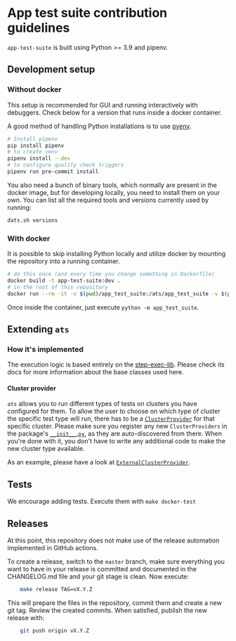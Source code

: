 # App test suite contribution guidelines

`app-test-suite` is built using Python >= 3.9 and pipenv.

## Development setup

### Without docker

This setup is recommended for GUI and running interactively with debuggers. Check below for a version that runs inside a
docker container.

A good method of handling Python installations is to use [pyenv](https://github.com/pyenv/pyenv).

```bash
# Install pipenv
pip install pipenv
# to create venv
pipenv install --dev
# to configure quality check triggers
pipenv run pre-commit install
```

You also need a bunch of binary tools, which normally are present in the docker image, but for developing locally, you
need to install them on your own. You can list all the required tools and versions currently used by running:

```bash
dats.sh versions
```

### With docker

It is possible to skip installing Python locally and utilize docker by mounting the repository into a running container.

```bash
# do this once (and every time you change something in Dockerfile)
docker build -t app-test-suite:dev .
# in the root of this repository
docker run --rm -it -v $(pwd)/app_test_suite:/ats/app_test_suite -v $(pwd):/ats/workdir --entrypoint /bin/bash app-test-suite:dev
```

Once inside the container, just execute `python -m app_test_suite`.

## Extending `ats`

### How it's implemented

The execution logic is based entirely on the [step-exec-lib](https://github.com/giantswarm/step-exec-lib). Please check its
docs for more information about the base classes used here.

#### Cluster provider

`ats` allows you to run different types of tests on clusters you have configured for them. To allow the user to choose
on which type of cluster the specific test type will run, there has to be a
[`ClusterProvider`](../app_test_suite/cluster_providers/cluster_provider.py) for that specific cluster. Please make sure
you register any new `ClusterProviders` in the package's
[`__init__.py`](../app_test_suite/cluster_providers/__init__.py), as they are auto-discovered from there. When you're
done with it, you don't have to write any additional code to make the new cluster type available.

As an example, please have a look at
[`ExternalClusterProvider`](../app_test_suite/cluster_providers/external_cluster_provider.py).

## Tests

We encourage adding tests. Execute them with `make docker-test`

## Releases

At this point, this repository does not make use of the release automation implemented in GitHub actions.

To create a release, switch to the `master` branch, make sure everything you want to have in your release is committed
and documented in the CHANGELOG.md file and your git stage is clean. Now execute:

```bash
    make release TAG=vX.Y.Z
```

This will prepare the files in the repository, commit them and create a new git tag. Review the created commits. When
satisfied, publish the new release with:

```bash
    git push origin vX.Y.Z
```
